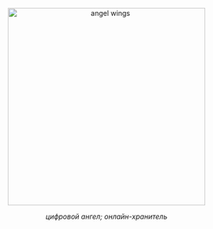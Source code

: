<p align="center">
  <img src="https://i.postimg.cc/SsB0tnCg/wings.png" width="400" alt="angel wings">
</p>

<p align="center"><i>цифровой ангел; онлайн-хранитель</i></p>
